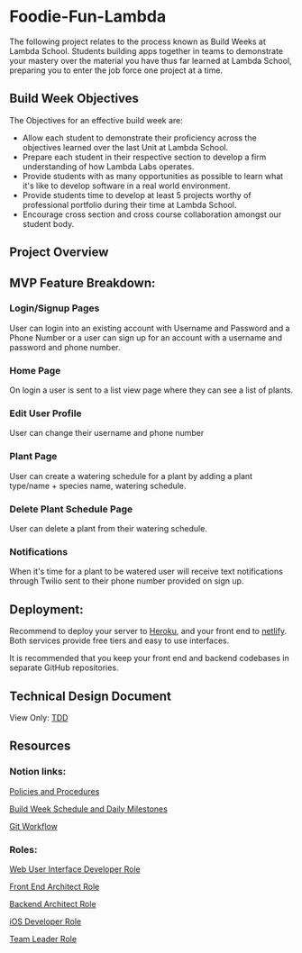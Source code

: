 # Foodie-Fun-Lambda

The following project relates to the process known as Build Weeks at Lambda School. Students building apps together in teams to demonstrate your mastery over the material you have thus far learned at Lambda School, preparing you to enter the job force one project at a time.

## Build Week Objectives
The Objectives for an effective build week are:

- Allow each student to demonstrate their proficiency across the objectives learned over the last Unit at Lambda School.
- Prepare each student in their respective section to develop a firm understanding of how Lambda Labs operates.
- Provide students with as many opportunities as possible to learn what it's like to develop software in a real world environment.
- Provide students time to develop at least 5 projects worthy of professional portfolio during their time at Lambda School.
- Encourage cross section and cross course collaboration amongst our student body.

## Project Overview

## MVP Feature Breakdown:

### Login/Signup Pages
User can login into an existing account with Username and Password and a Phone Number or a user can sign up for an account with a username and password and phone number.

### Home Page
On login a user is sent to a list view page where they can see a list of plants.

### Edit User Profile
User can change their username and phone number

### Plant Page
User can create a watering schedule for a plant by adding a plant type/name + species name, watering schedule.

### Delete Plant Schedule Page
User can delete a plant from their watering schedule.

### Notifications
When it's time for a plant to be watered user will receive text notifications through Twilio sent to their phone number provided on sign up.


## Deployment:
Recommend to deploy your server to [Heroku](https://devcenter.heroku.com/articles/getting-started-with-nodejs), and your front end to [netlify](https://www.netlify.com/blog/2016/09/29/a-step-by-step-guide-deploying-on-netlify/). Both services provide free tiers and easy to use interfaces. 

It is recommended that you keep your front end and backend codebases in separate GitHub repositories.

## Technical Design Document
View Only:
[TDD](https://docs.google.com/document/d/1CH9jS3NzPVRnSg1Na7Ovaz6YhAQBibMWKVc9vcnyruc/edit?usp=sharing)

## Resources

### Notion links:

[Policies and Procedures ](https://www.notion.so/19e679fc1a284b668d8132dd8d7228cd)

[Build Week Schedule and Daily Milestones](https://www.notion.so/Build-week-Schedule-and-Daily-Milestones-7f0aca2ad598459fa4492fdac9881d5b)

[Git Workflow](https://www.notion.so/34f9b468dcf74a669aff0d3797870d37)

### Roles:
[Web User Interface Developer Role](https://www.notion.so/9978e2084bcc45a7a182638acf38b956)

[Front End Architect Role](https://www.notion.so/c55704a6b05e4b268d865eb02dcf4c11)

[Backend Architect Role](https://www.notion.so/1587cc4cec2a4bbcb2e12dadb40d5f8d)

[iOS Developer Role](https://www.notion.so/f3281278a2ba4a818949b9a283d31dd4)

[Team Leader Role](https://www.notion.so/a2dbf9be28ea4b19b93dc044dc08fec3)
